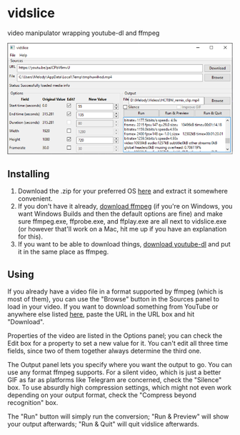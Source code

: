 # vidslice

video manipulator wrapping youtube-dl and ffmpeg

![screenshot of vidslice demonstrating options](screenshot.png)

## Installing
1. Download the .zip for your preferred OS [here](https://github.com/boringcactus/vidslice/releases/latest) and extract it somewhere convenient.
2. If you don't have it already, [download ffmpeg](https://ffmpeg.org/download.html#get-packages) (if you're on Windows, you want Windows Builds and then the default options are fine) and make sure ffmpeg.exe, ffprobe.exe, and ffplay.exe are all next to vidslice.exe (or however that'll work on a Mac, hit me up if you have an explanation for this).
3. If you want to be able to download things, [download youtube-dl](https://rg3.github.io/youtube-dl/download.html) and put it in the same place as ffmpeg.

## Using
If you already have a video file in a format supported by ffmpeg (which is most of them), you can use the "Browse" button in the Sources panel to load in your video.
If you want to download something from YouTube or anywhere else listed [here](https://rg3.github.io/youtube-dl/supportedsites.html), paste the URL in the URL box and hit "Download".

Properties of the video are listed in the Options panel; you can check the Edit box for a property to set a new value for it.
You can't edit all three time fields, since two of them together always determine the third one.

The Output panel lets you specify where you want the output to go.
You can use any format ffmpeg supports.
For a silent video, which is just a better GIF as far as platforms like Telegram are concerned, check the "Silence" box.
To use absurdly high compression settings, which might not even work depending on your output format, check the "Compress beyond recognition" box.

The "Run" button will simply run the conversion; "Run & Preview" will show your output afterwards; "Run & Quit" will quit vidslice afterwards.
